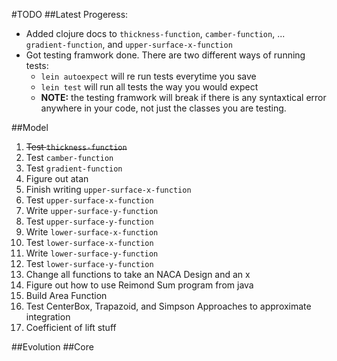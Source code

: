 #TODO
##Latest Progeress:
* Added clojure docs to `thickness-function`, `camber-function`,
... `gradient-function`, and `upper-surface-x-function`
* Got testing framwork done. There are two different ways of running tests:
  * `lein autoexpect` will re run tests everytime you save
  * `lein test` will run all tests the way you would expect
  * **NOTE:** the testing framwork will break if there is any syntaxtical error anywhere in your code,
not just the classes you are testing.

##Model
1. ~~Test `thickness-function`~~
2. Test `camber-function`
3. Test `gradient-function`
4. Figure out atan
5. Finish writing `upper-surface-x-function`
6. Test `upper-surface-x-function`
7. Write `upper-surface-y-function`
8. Test `upper-surface-y-function`
9. Write `lower-surface-x-function`
10. Test `lower-surface-x-function`
11. Write `lower-surface-y-function`
12. Test `lower-surface-y-function`
13. Change all functions to take an NACA Design and an x
14. Figure out how to use Reimond Sum program from java
15. Build Area Function
16. Test CenterBox, Trapazoid, and Simpson Approaches to approximate integration
17. Coefficient of lift stuff

##Evolution
##Core
